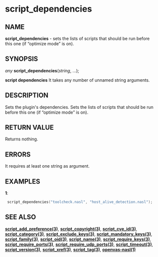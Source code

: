 # script_dependencies

## NAME

**script_dependencies** - sets the lists of scripts that should be run before this one (if “optimize mode” is on). 

## SYNOPSIS

*any* **script_dependencies**(*string*, ...);

**script dependencies** It takes any number of unnamed string arguments.

## DESCRIPTION

Sets the plugin's dependencies. Sets the lists of scripts that should be run before this one (if “optimize mode” is on). 

## RETURN VALUE

Returns nothing.

## ERRORS

It requires at least one string as argument.
 
## EXAMPLES

**1**: 
```cpp
 script_dependencies("toolcheck.nasl", "host_alive_detection.nasl");

```

## SEE ALSO

**[script_add_preference(3)](script_add_preference.md)**, **[script_copyright(3)](script_copyright.md)**, **[script_cve_id(3)](script_cve_id.md)**, **[script_category(3)](script_dependencies.md)**, **[script_exclude_keys(3)](script_exclude_keys.md)**, **[script_mandatory_keys(3)](script_mandatory_keys.md)**, **[script_family(3)](script_family.md)**, **[script_oid(3)](script_oid.md)**, **[script_name(3)](script_name.md)**, **[script_require_keys(3)](script_require_keys.md)**, **[script_require_ports(3)](script_require_ports.md)**, **[script_require_udp_ports(3)](script_require_udp_ports.md)**, **[script_timeout(3)](script_timeout.md)**, **[script_version(3)](script_version.md)**, **[script_xref(3)](script_xref.md)**, **[script_tag(3)](script_tag.md)**, **[openvas-nasl(1)](../../openvas-nasl.md)**
